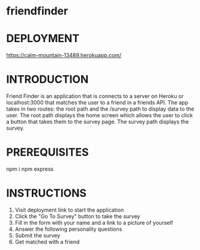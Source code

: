 # friendfinder
# DEPLOYMENT
https://calm-mountain-13489.herokuapp.com/

# INTRODUCTION
Friend Finder is an application that is connects to a server on Heroku or localhost:3000 that matches the user to a friend in a friends API. The app takes in two routes: the root path and the /survey path to display data to the user. The root path displays the home screen which allows the user to click a button that takes them to the survey page. The survey path displays the survey.

# PREREQUISITES
npm i
npm express


# INSTRUCTIONS
1. Visit deployment link to start the application
2. Click the "Go To Survey" button to take the survey
3. Fill in the form with your name and a link to a picture of yourself
4. Answer the following personality questions
5. Submit the survey
6. Get matched with a friend
